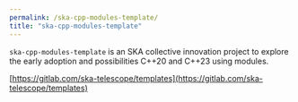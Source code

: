 ```yaml
---
permalink: /ska-cpp-modules-template/
title: "ska-cpp-modules-template"
---
```


`ska-cpp-modules-template` is an SKA collective innovation project to explore the early adoption and possibilities C++20 and C++23 using modules.

[https://gitlab.com/ska-telescope/templates](https://gitlab.com/ska-telescope/templates)
